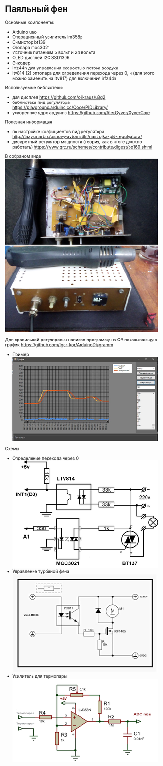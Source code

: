# Паяльный фен
 Основные компоненты:
- Arduino uno
- Операционный усилитель lm358p
- Симистор bt139
- Отопара moc3021
- Источник питаниям 5 вольт и 24 вольта
- OLED дисплей I2C SSD1306
- Энкодер 
- irfz44n для управления скоростью потока воздуха
- ltv814 (2) оптопара для определения перехода через 0, и (для этого можно заменить на ltv817) для включения irfz44n

Используемые библиотеки:
- для дисплея https://github.com/olikraus/u8g2
- библиотека пид регулятора https://playground.arduino.cc/Code/PIDLibrary/
- ускоренное ядро ардуино https://github.com/AlexGyver/GyverCore

Полезная информация
- по настройке коэфициентов пид регулятора http://lazysmart.ru/osnovy-avtomatiki/nastrojka-pid-regulyatora/
- дискретный регулятор мощности (теория, как в итоге должно работать) https://www.qrz.ru/schemes/contribute/digest/bp169.shtml

В собраном виде
![скрин](https://github.com/Igor-kor/SolderingStantion/blob/master/img/foto3.jpg)
![скрин](https://github.com/Igor-kor/SolderingStantion/blob/master/img/foto4.jpg)

Для правильной регулировки написал программу на C# показывающую график https://github.com/Igor-kor/ArduinoDiagramm
- Пример
![скрин](https://github.com/Igor-kor/SolderingStantion/blob/master/img/screenshot-diagram.jpg)

Схемы
- Определение перехода через 0
![скрин](https://github.com/Igor-kor/SolderingStantion/blob/master/img/cheme1.jpg)
- Управление турбиной фена
![скрин](https://github.com/Igor-kor/SolderingStantion/blob/master/img/cheme2.jpg)
- Усилитель для термопары
![скрин](https://github.com/Igor-kor/SolderingStantion/blob/master/img/cheme3.png)

